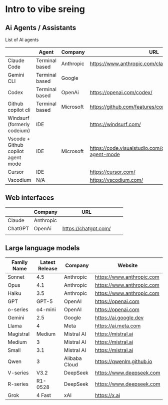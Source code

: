 # Intro to vibe sreing

## Ai Agents / Assistants

List of AI agents

|                                    | Agent          | Company   | URL                                                               |   |
|------------------------------------|----------------|-----------|-------------------------------------------------------------------|---|
| Claude Code                        | Terminal based | Anthropic | <https://www.anthropic.com/claude-code>                           |   |
| Gemini CLI                         | Terminal based | Google    |                                                                   |   |
| Codex                              | Terminal based | OpenAi    | <https://openai.com/codex/>                                       |   |
| Github copilot cli                 | Terminal based | Microsoft | <https://github.com/features/copilot/cli>                         |   |
| Windsurf (formerly codeium)        | IDE            |           | <https://windsurf.com/>                                           |   |
| Vscode + Github copilot agent mode | IDE            | Microsoft | <https://code.visualstudio.com/docs/copilot/chat/chat-agent-mode> |   |
| Cursor                             | IDE            |           | <https://cursor.com/>                                             |   |
| Vscodium                           | N/A            |           | <https://vscodium.com/>                                           |   |

## Web interfaces

|         | Company   | URL                    |   |   |
|---------|-----------|------------------------|---|---|
| Claude  | Anthropic |                        |   |   |
| ChatGPT | OpenAi    | <https://chatgpt.com/> |   |   |
|         |           |                        |   |   |

## Large language models

| Family Name | Latest Release  | Company        | Website                          |
|-------------|-----------------|----------------|----------------------------------|
| Sonnet      | 4.5             | Anthropic      | <https://www.anthropic.com>      |
| Opus        | 4.1             | Anthropic      | <https://www.anthropic.com>      |
| Haiku       | 3.5             | Anthropic      | <https://www.anthropic.com>      |
| GPT         | GPT-5           | OpenAI         | <https://openai.com>             |
| o-series    | o4-mini         | OpenAI         | <https://openai.com>             |
| Gemini      | 2.5             | Google         | <https://ai.google.dev>          |
| Llama       | 4               | Meta           | <https://ai.meta.com>            |
| Magistral   | Medium          | Mistral AI     | <https://mistral.ai>             |
| Medium      | 3               | Mistral AI     | <https://mistral.ai>             |
| Small       | 3.1             | Mistral AI     | <https://mistral.ai>             |
| Qwen        | 3               | Alibaba Cloud  | <https://qwenlm.github.io>       |
| V-series    | V3.2            | DeepSeek       | <https://www.deepseek.com>       |
| R-series    | R1-0528         | DeepSeek       | <https://www.deepseek.com>       |
| Grok        | 4 Fast          | xAI            | <https://x.ai>                   |
